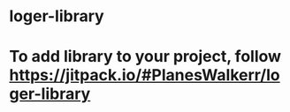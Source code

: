 # loger-library
# To add library to your project, follow https://jitpack.io/#PlanesWalkerr/loger-library
